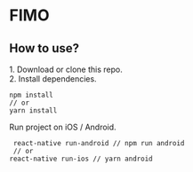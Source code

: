 <h1>FIMO</h1>
<h2>How to use?</h2>
1. Download or clone this repo.</br>
2. Install dependencies.

```
npm install
// or
yarn install
```

Run project on iOS / Android.

```
 react-native run-android // npm run android
 // or
react-native run-ios // yarn android
```
